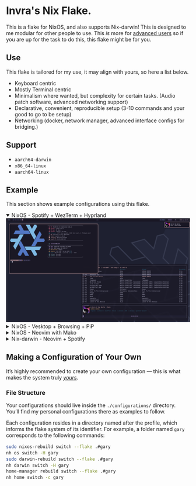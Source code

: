 # Invra's Nix Flake.
This is a flake for NixOS, and also supports Nix-darwin! This is designed to me modular for other people to use. This <i>is</i> more for <u>advanced users</u> so if you are up for the
task to do this, this flake might be for you.

## Use
This flake is tailored for my use, it may align with yours, so here a list below.
* Keyboard centric
* Mostly Terminal centric
* Minimalism where wanted, but complexity for certain tasks. (Audio patch software, advanced networking support)
* Declarative, convenient, reproducible setup (3-10 commands and your good to go to be setup)
* Networking (docker, network manager, advanced interface configs for bridging.)

## Support
* `aarch64-darwin`
* `x86_64-linux`
* `aarch64-linux`

## Example
This section shows example configurations using this flake.

<details open>
<summary>NixOS - Spotify + WezTerm + Hyprland</summary>
<img src="./.res/demo_1.png" alt="Demo 1">
</details>

<details>
<summary>NixOS - Vesktop + Browsing + PiP</summary>
<img src="./.res/demo_2.png" alt="Demo 2">
</details>

<details>
<summary>NixOS - Neovim with Mako</summary>
<img src="./.res/demo_3.png" alt="Demo 3">
</details>

<details>
<summary>Nix-darwin - Neovim + Spotify</summary>
<img src="./.res/demo_4.png" alt="Demo 4">
</details>

## Making a Configuration of Your Own

It’s highly recommended to create your own configuration — this is what makes the system truly <u>*yours*</u>.

### File Structure

Your configurations should live inside the `./configurations/` directory.
You’ll find my personal configurations there as examples to follow.

Each configuration resides in a directory named after the profile, which informs the flake system of its identifier.
For example, a folder named `gary` corresponds to the following commands:

```sh
sudo nixos-rebuild switch --flake .#gary
nh os switch -H gary
sudo darwin-rebuild switch --flake .#gary
nh darwin switch -H gary
home-manager rebuild switch --flake .#gary
nh home switch -c gary
```
